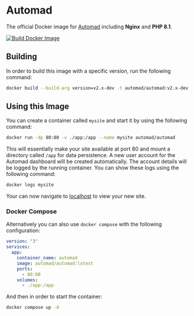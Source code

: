 # Automad

The official Docker image for [Automad](https://automad.org) including **Nginx** and **PHP 8.1**.

[![Build Docker Image](https://github.com/marcantondahmen/automad-docker/actions/workflows/build.yml/badge.svg?branch=master&event=schedule)](https://github.com/marcantondahmen/automad-docker/actions/workflows/build.yml)

## Building

In order to build this image with a specific version, run the following command:

```bash
docker build --build-arg version=v2.x-dev -t automad/automad:v2.x-dev .
```

## Using this Image

You can create a container called `mysite` and start it by using the following command:

```bash
docker run -dp 80:80 -v ./app:/app --name mysite automad/automad
```

This will essentially make your site available at port 80 and mount a directory called `/app` for data persistence.
A new user account for the Automad dashboard will be created automatically. The account details will be logged by the running container. You can show these logs using the following command:

```bash
docker logs mysite
```

Your can now navigate to [localhost](http://localhost) to view your new site.

### Docker Compose

Alternatively you can also use `docker compose` with the following configuration:

```yaml
version: "3"
services:
  app:
    container_name: automad
    image: automad/automad:latest
    ports:
      - 80:80
    volumes:
      - ./app:/app
```

And then in order to start the container:

```bash
docker compose up -d
```
